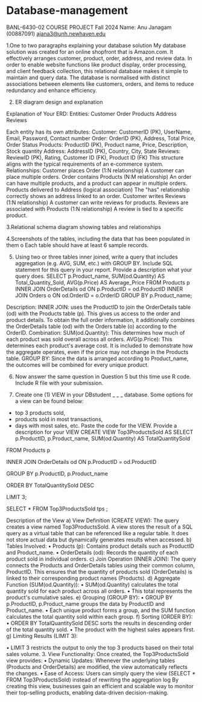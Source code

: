 # Database-management
BANL-6430-02 COURSE PROJECT
Fall 2024
Name: Anu Janagam (00887091)
ajana3@unh.newhaven.edu

1.One to two paragraphs explaining your database solution
My database solution was created for an online shopfront that is Amazon.com. It effectively arranges customer, product, order, address, and review data. In order to enable website functions like product display, order processing, and client feedback collection, this relational database makes it simple to maintain and query data. The database is normalised with distinct associations between elements like customers, orders, and items to reduce redundancy and enhance efficiency.

2. ER diagram design and explanation
 
Explanation of Your ERD:
Entities:
Customer
Order
Products
Address
Reviews

Each entity has its own attributes:
Customer: CustomerID (PK), UserName, Email, Password, Contact number
Order: OrderID (PK), Address, Total Price, Order Status
Products: ProductID (PK), Product name, Price, Description, Stock quantity
Address: AddressID (PK), Country, City, State
Reviews: ReviewID (PK), Rating, Customer ID (FK), Product ID (FK)
This structure aligns with the typical requirements of an e-commerce system.
Relationships:
Customer places Order (1:N relationship)
A customer can place multiple orders.
Order contains Products (N:M relationship)
An order can have multiple products, and a product can appear in multiple orders.
Products delivered to Address (logical association)
The "has" relationship correctly shows an address linked to an order.
Customer writes Reviews (1:N relationship)
A customer can write reviews for products.
Reviews are associated with Products (1:N relationship)
A review is tied to a specific product.

3.Relational schema diagram showing tables and relationships
 
4.Screenshots of the tables, including the data that has been populated in them
 o Each table should have at least 6 sample records.

 

 

 

 

 
5. Using two or three tables inner joined, write a query that includes aggregation (e.g.
AVG, SUM, etc.) with GROUP BY. Include SQL statement for this query in your report.
Provide a description what your query does.
SELECT 
    p.Product_name, 
    SUM(od.Quantity) AS Total_Quantity_Sold, 
    AVG(p.Price) AS Average_Price
FROM 
    Products p
INNER JOIN 
    OrderDetails od ON p.ProductID = od.ProductID
INNER JOIN 
    Orders o ON od.OrderID = o.OrderID
GROUP BY 
    p.Product_name;
   
Description:
INNER JOIN:
uses the ProductID to join the OrderDetails table (od) with the Products table (p). This gives us access to the order and product details.
To obtain the full order information, it additionally combines the OrderDetails table (od) with the Orders table (o) according to the OrderID.
Combination:
SUM(od.Quantity): This determines how much of each product was sold overall across all orders.
AVG(p.Price): This determines each product's average cost. It is included to demonstrate how the aggregate operates, even if the price may not change in the Products table.
GROUP BY:
Since the data is arranged according to Product_name, the outcomes will be combined for every unique product.
 

6. Now answer the same question in Question 5 but this time use R code. Include R file with your submission. 
 

7. Create one (1) VIEW in your DBstudent _ _ _ database.
Some options for a view can be found below:
- top 3 products sold,
- products sold in most transactions,
- days with most sales, etc.
Paste the code for the VIEW. Provide a description for your VIEW
CREATE VIEW Top3ProductsSold AS
SELECT 
    p.ProductID,
    p.Product_name,
    SUM(od.Quantity) AS TotalQuantitySold

FROM 
    Products p

INNER JOIN 
    OrderDetails od ON p.ProductID = od.ProductID

GROUP BY 
    p.ProductID, p.Product_name

ORDER BY 
    TotalQuantitySold DESC

LIMIT 3;

SELECT * FROM Top3ProductsSold tps 	;


Description of the View
a) View Definition (CREATE VIEW):
The query creates a view named Top3ProductsSold. A view stores the result of a SQL query as a virtual table that can be referenced like a regular table. It does not store actual data but dynamically generates results when accessed.
b) Tables Involved:
•	Products (p): Contains product details such as ProductID and Product_name.
•	OrderDetails (od): Records the quantity of each product sold in individual orders.
c) Join Operation (INNER JOIN):
The query connects the Products and OrderDetails tables using their common column, ProductID.
This ensures that the quantity of products sold (OrderDetails) is linked to their corresponding product names (Products).
d) Aggregate Function (SUM(od.Quantity)):
•	SUM(od.Quantity) calculates the total quantity sold for each product across all orders.
•	This total represents the product's cumulative sales.
e) Grouping (GROUP BY):
•	GROUP BY p.ProductID, p.Product_name groups the data by ProductID and Product_name.
•	Each unique product forms a group, and the SUM function calculates the total quantity sold within each group.
f) Sorting (ORDER BY):
•	ORDER BY TotalQuantitySold DESC sorts the results in descending order of the total quantity sold.
•	The product with the highest sales appears first.
g) Limiting Results (LIMIT 3):

•	LIMIT 3 restricts the output to only the top 3 products based on their total sales volume.
3. View Functionality:
Once created, the Top3ProductsSold view provides:
•	Dynamic Updates: Whenever the underlying tables (Products and OrderDetails) are modified, the view automatically reflects the changes.
•	Ease of Access: Users can simply query the view (SELECT * FROM Top3ProductsSold) instead of rewriting the aggregation log
By creating this view, businesses gain an efficient and scalable way to monitor their top-selling products, enabling data-driven decision-making.

 

